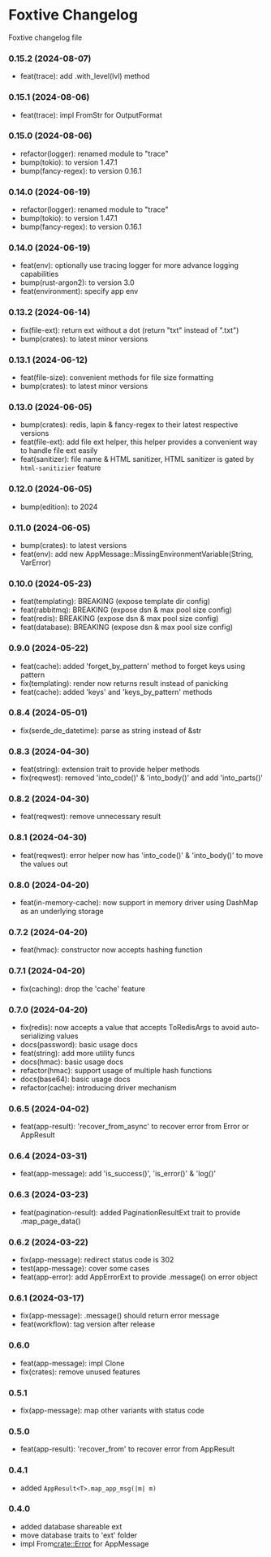 # Foxtive Changelog
Foxtive changelog file 

### 0.15.2 (2024-08-07)
* feat(trace): add .with_level(lvl) method

### 0.15.1 (2024-08-06)
* feat(trace): impl FromStr for OutputFormat

### 0.15.0 (2024-08-06)
* refactor(logger): renamed module to "trace"
* bump(tokio): to version 1.47.1
* bump(fancy-regex): to version 0.16.1

### 0.14.0 (2024-06-19)
* refactor(logger): renamed module to "trace"
* bump(tokio): to version 1.47.1
* bump(fancy-regex): to version 0.16.1

### 0.14.0 (2024-06-19)
* feat(env): optionally use tracing logger for more advance logging capabilities
* bump(rust-argon2): to version 3.0
* feat(environment): specify app env

### 0.13.2 (2024-06-14)
* fix(file-ext): return ext without a dot (return "txt" instead of ".txt")
* bump(crates): to latest minor versions

### 0.13.1 (2024-06-12)
* feat(file-size): convenient methods for file size formatting
* bump(crates): to latest minor versions

### 0.13.0 (2024-06-05)
* bump(crates): redis, lapin & fancy-regex to their latest respective versions
* feat(file-ext): add file ext helper, this helper provides a convenient way to handle file ext easily
* feat(sanitizer): file name & HTML sanitizer, HTML sanitizer is gated by `html-sanitizier` feature

### 0.12.0 (2024-06-05)
* bump(edition): to 2024

### 0.11.0 (2024-06-05)
* bump(crates): to latest versions
* feat(env): add new AppMessage::MissingEnvironmentVariable(String, VarError)

### 0.10.0 (2024-05-23)
* feat(templating): BREAKING (expose template dir config)
* feat(rabbitmq): BREAKING (expose dsn & max pool size config)
* feat(redis): BREAKING (expose dsn & max pool size config)
* feat(database): BREAKING (expose dsn & max pool size config)

### 0.9.0 (2024-05-22)
* feat(cache): added 'forget_by_pattern' method to forget keys using pattern
* fix(templating): render now returns result instead of panicking
* feat(cache): added 'keys' and 'keys_by_pattern' methods

### 0.8.4 (2024-05-01)
* fix(serde_de_datetime): parse as string instead of &str

### 0.8.3 (2024-04-30)
* feat(string): extension trait to provide helper methods
* fix(reqwest): removed 'into_code()' & 'into_body()' and add 'into_parts()'

### 0.8.2 (2024-04-30)
* feat(reqwest): remove unnecessary result

### 0.8.1 (2024-04-30)
* feat(reqwest): error helper now has 'into_code()' & 'into_body()' to move the values out

### 0.8.0 (2024-04-20)
* feat(in-memory-cache): now support in memory driver using DashMap as an underlying storage

### 0.7.2 (2024-04-20)
* feat(hmac): constructor now accepts hashing function

### 0.7.1 (2024-04-20)
* fix(caching): drop the 'cache' feature

### 0.7.0 (2024-04-20)
* fix(redis): now accepts a value that accepts ToRedisArgs to avoid auto-serializing values
* docs(password): basic usage docs
* feat(string): add more utility funcs
* docs(hmac): basic usage docs
* refactor(hmac): support usage of multiple hash functions
* docs(base64): basic usage docs
* refactor(cache): introducing driver mechanism

### 0.6.5 (2024-04-02)
* feat(app-result): 'recover_from_async' to recover error from Error or AppResult<T>

### 0.6.4 (2024-03-31)
* feat(app-message): add 'is_success()', 'is_error()' & 'log()'

### 0.6.3 (2024-03-23)
* feat(pagination-result): added PaginationResultExt trait to provide .map_page_data()

### 0.6.2 (2024-03-22)
* fix(app-message): redirect status code is 302
* test(app-message): cover some cases
* feat(app-error): add AppErrorExt to provide .message() on error object

### 0.6.1 (2024-03-17)
* fix(app-message): .message() should return error message
* feat(workflow): tag version after release

### 0.6.0
* feat(app-message): impl Clone
* fix(crates): remove unused features

### 0.5.1
* fix(app-message): map other variants with status code

### 0.5.0
* feat(app-result): 'recover_from' to recover error from AppResult<T>

### 0.4.1
* added `AppResult<T>.map_app_msg(|m| m)`

### 0.4.0
* added database shareable ext
* move database traits to 'ext' folder
* impl From<crate::Error> for AppMessage 